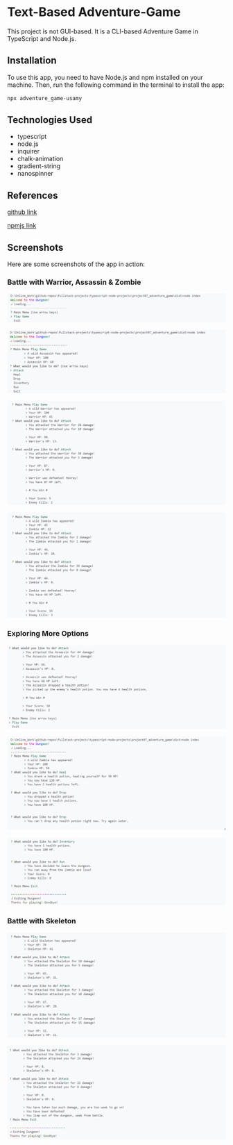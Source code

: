# Text-Based Adventure-Game

This project is not GUI-based. It is a CLI-based Adventure Game in TypeScript and Node.js.

## Installation

To use this app, you need to have Node.js and npm installed on your machine. Then, run the following command in the terminal to install the app:

```bash
npx adventure_game-usamy
```

## Technologies Used

- typescript
- node.js
- inquirer
- chalk-animation
- gradient-string
- nanospinner

## References

[github link](https://github.com/usamyismy7/typescript-node-projects/tree/main/project07-adventure_game/)

[npmjs link](https://npmjs.com/package/adventure_game-usamy)

## Screenshots

Here are some screenshots of the app in action:

### Battle with Warrior, Assassin & Zombie

![image 1](https://raw.githubusercontent.com/usamyismy7/typescript-node-projects/main/project07-adventure_game/assets/image.png)

![image 2](https://raw.githubusercontent.com/usamyismy7/typescript-node-projects/main/project07-adventure_game/assets/image-1.png)

![image 3](https://raw.githubusercontent.com/usamyismy7/typescript-node-projects/main/project07-adventure_game/assets/image-2.png)

![image 7](https://raw.githubusercontent.com/usamyismy7/typescript-node-projects/main/project07-adventure_game/assets/image-6.png)

### Exploring More Options

![image 4](https://raw.githubusercontent.com/usamyismy7/typescript-node-projects/main/project07-adventure_game/assets/image-3.png)

![image 5](https://raw.githubusercontent.com/usamyismy7/typescript-node-projects/main/project07-adventure_game/assets/image-4.png)

![image 6](https://raw.githubusercontent.com/usamyismy7/typescript-node-projects/main/project07-adventure_game/assets/image-5.png)

### Battle with Skeleton

![image 8](https://raw.githubusercontent.com/usamyismy7/typescript-node-projects/main/project07-adventure_game/assets/image-7.png)

![image 9](https://raw.githubusercontent.com/usamyismy7/typescript-node-projects/main/project07-adventure_game/assets/image-8.png)
